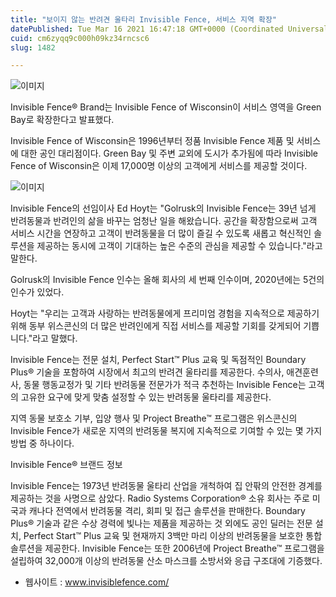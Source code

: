 ```yaml
---
title: "보이지 않는 반려견 울타리 Invisible Fence, 서비스 지역 확장"
datePublished: Tue Mar 16 2021 16:47:18 GMT+0000 (Coordinated Universal Time)
cuid: cm6zyqq9c000h09kz34rncsc6
slug: 1482

---
```



![이미지](https://cdn.hashnode.com/res/hashnode/image/upload/v1739246970796/13bafcfe-4560-43d9-827f-c8c4399129c4.jpeg)

Invisible Fence® Brand는 Invisible Fence of Wisconsin이 서비스 영역을 Green Bay로 확장한다고 발표했다.

Invisible Fence of Wisconsin은 1996년부터 정품 Invisible Fence 제품 및 서비스에 대한 공인 대리점이다. Green Bay 및 주변 교외에 도시가 추가됨에 따라 Invisible Fence of Wisconsin은 이제 17,000명 이상의 고객에게 서비스를 제공할 것이다.

![이미지](https://cdn.hashnode.com/res/hashnode/image/upload/v1739246972973/110afd43-69a8-4232-a268-7b22fd726485.png)

Invisible Fence의 선임이사 Ed Hoyt는 "Golrusk의 Invisible Fence는 39년 넘게 반려동물과 반려인의 삶을 바꾸는 엄청난 일을 해왔습니다. 공간을 확장함으로써 고객 서비스 시간을 연장하고 고객이 반려동물을 더 많이 즐길 수 있도록 새롭고 혁신적인 솔루션을 제공하는 동시에 고객이 기대하는 높은 수준의 관심을 제공할 수 있습니다."라고 말한다.

Golrusk의 Invisible Fence 인수는 올해 회사의 세 번째 인수이며, 2020년에는 5건의 인수가 있었다.

Hoyt는 "우리는 고객과 사랑하는 반려동물에게 프리미엄 경험을 지속적으로 제공하기 위해 동부 위스콘신의 더 많은 반려인에게 직접 서비스를 제공할 기회를 갖게되어 기쁩니다."라고 말했다.

Invisible Fence는 전문 설치, Perfect Start™ Plus 교육 및 독점적인 Boundary Plus® 기술을 포함하여 시장에서 최고의 반려견 울타리를 제공한다. 수의사, 애견훈련사, 동물 행동교정가 및 기타 반려동물 전문가가 적극 추천하는 Invisible Fence는 고객의 고유한 요구에 맞게 맞춤 설정할 수 있는 반려동물 울타리를 제공한다.

지역 동물 보호소 기부, 입양 행사 및 Project Breathe™ 프로그램은 위스콘신의 Invisible Fence가 새로운 지역의 반려동물 복지에 지속적으로 기여할 수 있는 몇 가지 방법 중 하나이다.

Invisible Fence® 브랜드 정보

Invisible Fence는 1973년 반려동물 울타리 산업을 개척하여 집 안팎의 안전한 경계를 제공하는 것을 사명으로 삼았다. Radio Systems Corporation® 소유 회사는 주로 미국과 캐나다 전역에서 반려동물 격리, 회피 및 접근 솔루션을 판매한다. Boundary Plus® 기술과 같은 수상 경력에 빛나는 제품을 제공하는 것 외에도 공인 딜러는 전문 설치, Perfect Start™ Plus 교육 및 현재까지 3백만 마리 이상의 반려동물을 보호한 통합 솔루션을 제공한다. Invisible Fence는 또한 2006년에 Project Breathe™ 프로그램을 설립하여 32,000개 이상의 반려동물 산소 마스크를 소방서와 응급 구조대에 기증했다.

- 웹사이트 : www.invisiblefence.com/